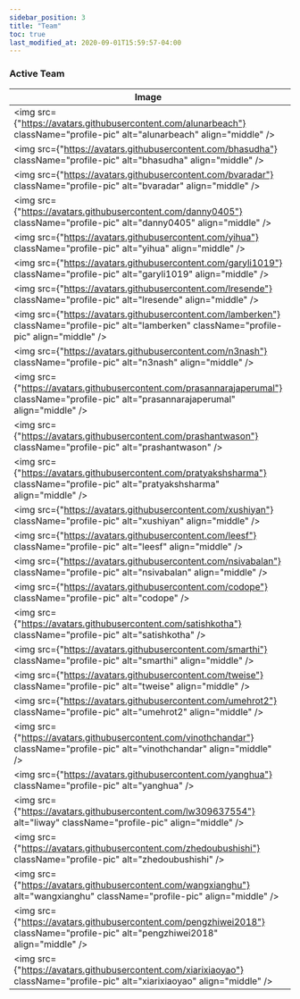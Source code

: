 ```yaml
---
sidebar_position: 3
title: "Team"
toc: true
last_modified_at: 2020-09-01T15:59:57-04:00
---
```


### Active Team

| Image                                                        | Name                                                         | Role            | Apache ID    |
| ------------------------------------------------------------ | ------------------------------------------------------------ | --------------- | ------------ |
| <img src={"https://avatars.githubusercontent.com/alunarbeach"} className="profile-pic" alt="alunarbeach" align="middle" /> | [Anbu Cheeralan](https://github.com/alunarbeach)             | PMC, Committer | anchee       |
| <img src={"https://avatars.githubusercontent.com/bhasudha"} className="profile-pic" alt="bhasudha" align="middle" /> | [Bhavani Sudha](https://github.com/bhasudha)                 | PMC, Committer | bhavanisudha |
| <img src={"https://avatars.githubusercontent.com/bvaradar"} className="profile-pic" alt="bvaradar" align="middle" /> | [Balaji Varadarajan](https://github.com/bvaradar)            | PMC, Committer | vbalaji      |
| <img src={"https://avatars.githubusercontent.com/danny0405"} className="profile-pic" alt="danny0405" align="middle" /> | [Danny Chan](https://github.com/danny0405)                      | Committer       | danny0405        |
| <img src={"https://avatars.githubusercontent.com/yihua"} className="profile-pic" alt="yihua" align="middle" /> | [Ethan Guo](https://github.com/yihua)                      | Committer       | yihua        |
| <img src={"https://avatars.githubusercontent.com/garyli1019"} className="profile-pic" alt="garyli1019" align="middle" /> | [Gary Li](https://github.com/garyli1019)                      | PMC, Committer       | garyli        |
| <img src={"https://avatars.githubusercontent.com/lresende"} className="profile-pic" alt="lresende" align="middle" /> | [Luciano Resende](https://github.com/lresende)               | PMC, Committer | lresende     |
| <img src={"https://avatars.githubusercontent.com/lamberken"} className="profile-pic" alt="lamberken" className="profile-pic" align="middle" /> | [lamberken](https://github.com/lamberken)               | Committer | lamberken     |
| <img src={"https://avatars.githubusercontent.com/n3nash"} className="profile-pic" alt="n3nash" align="middle" /> | [Nishith Agarwal](https://github.com/n3nash)                 | PMC, Committer | nagarwal     |
| <img src={"https://avatars.githubusercontent.com/prasannarajaperumal"} className="profile-pic" alt="prasannarajaperumal" align="middle" /> | [Prasanna Rajaperumal](https://github.com/prasannarajaperumal) | PMC, Committer | prasanna     |
| <img src={"https://avatars.githubusercontent.com/prashantwason"} className="profile-pic" alt="prashantwason" /> | [Prashant Wason](https://github.com/prashantwason)                       | Committer       | pwason     |
| <img src={"https://avatars.githubusercontent.com/pratyakshsharma"} className="profile-pic" alt="pratyakshsharma" align="middle" /> | [Pratyaksh Sharma](https://github.com/pratyakshsharma)                      | Committer       | pratyakshsharma        |
| <img src={"https://avatars.githubusercontent.com/xushiyan"} className="profile-pic" alt="xushiyan" align="middle" /> | [Raymond Xu](https://github.com/xushiyan)                      | PMC, Committer       | xushiyan        |
| <img src={"https://avatars.githubusercontent.com/leesf"} className="profile-pic" alt="leesf" align="middle" /> | [Shaofeng Li](https://github.com/leesf)                      | PMC, Committer       | leesf        |
| <img src={"https://avatars.githubusercontent.com/nsivabalan"} className="profile-pic" alt="nsivabalan" align="middle" /> | [Sivabalan Narayanan](https://github.com/nsivabalan)         | PMC, Committer | sivabalan      |
| <img src={"https://avatars.githubusercontent.com/codope"} className="profile-pic" alt="codope" /> | [Sagar Sumit](https://github.com/codope)                       | Committer       | codope     |
| <img src={"https://avatars.githubusercontent.com/satishkotha"} className="profile-pic" alt="satishkotha" /> | [Satish Kotha](https://github.com/satishkotha)                       | Committer       | satishkotha     |
| <img src={"https://avatars.githubusercontent.com/smarthi"} className="profile-pic" alt="smarthi" align="middle" /> | [Suneel Marthi](https://github.com/smarthi)                  | PMC, Committer | smarthi      |
| <img src={"https://avatars.githubusercontent.com/tweise"} className="profile-pic" alt="tweise" align="middle" /> | [Thomas Weise](https://github.com/tweise)                    | PMC, Committer | thw          |
| <img src={"https://avatars.githubusercontent.com/umehrot2"} className="profile-pic" alt="umehrot2" align="middle" /> | [Udit Mehrotra](https://github.com/umehrot2)                      | Committer       | uditme        |
| <img src={"https://avatars.githubusercontent.com/vinothchandar"} className="profile-pic" alt="vinothchandar" align="middle" /> | [Vinoth Chandar](https://github.com/vinothchandar)           | PMC, Committer | vinoth       |
| <img src={"https://avatars.githubusercontent.com/yanghua"} className="profile-pic" alt="yanghua" /> | [vinoyang](https://github.com/yanghua)                       | PMC, Committer       | vinoyang     |
| <img src={"https://avatars.githubusercontent.com/lw309637554"} alt="liway" className="profile-pic" align="middle" /> | [Wei Li](https://github.com/lw309637554)               | Committer | liway|
| <img src={"https://avatars.githubusercontent.com/zhedoubushishi"} className="profile-pic" alt="zhedoubushishi" /> | [Wenning Ding](https://github.com/zhedoubushishi)                       | Committer       | wenningd     |
| <img src={"https://avatars.githubusercontent.com/wangxianghu"} alt="wangxianghu" className="profile-pic" align="middle" /> | [Xianghu Wang](https://github.com/wangxianghu)               | Committer | wangxianghu|
| <img src={"https://avatars.githubusercontent.com/pengzhiwei2018"} className="profile-pic" alt="pengzhiwei2018" align="middle" /> | [Zhiwei Peng](https://github.com/pengzhiwei2018)                      | Committer       | zhiwei        |
| <img src={"https://avatars.githubusercontent.com/xiarixiaoyao"} className="profile-pic" alt="xiarixiaoyao" align="middle" /> | [Meng Tao](https://github.com/xiarixiaoyao)                      | Committer       | mengtao        |